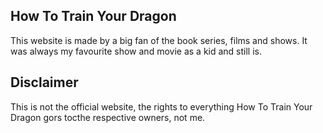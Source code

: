 ## How To Train Your Dragon
This website is made by a big fan of the book series, films and shows. It was always my favourite show and movie as a kid and still is.

## Disclaimer
This is not the official website, the rights to everything How To Train Your Dragon gors tocthe respective owners, not me.
